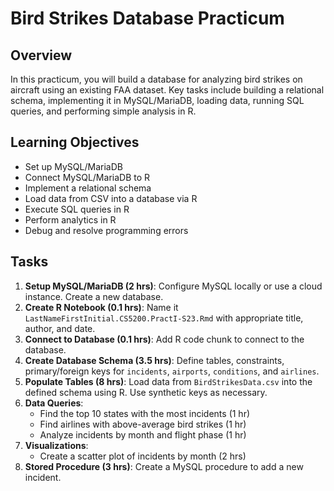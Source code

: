 # Bird Strikes Database Practicum

## Overview
In this practicum, you will build a database for analyzing bird strikes on aircraft using an existing FAA dataset. Key tasks include building a relational schema, implementing it in MySQL/MariaDB, loading data, running SQL queries, and performing simple analysis in R.

## Learning Objectives
- Set up MySQL/MariaDB
- Connect MySQL/MariaDB to R
- Implement a relational schema
- Load data from CSV into a database via R
- Execute SQL queries in R
- Perform analytics in R
- Debug and resolve programming errors

## Tasks
1. **Setup MySQL/MariaDB (2 hrs)**: Configure MySQL locally or use a cloud instance. Create a new database.  
2. **Create R Notebook (0.1 hrs)**: Name it `LastNameFirstInitial.CS5200.PractI-S23.Rmd` with appropriate title, author, and date.
3. **Connect to Database (0.1 hrs)**: Add R code chunk to connect to the database.
4. **Create Database Schema (3.5 hrs)**: Define tables, constraints, primary/foreign keys for `incidents`, `airports`, `conditions`, and `airlines`.
5. **Populate Tables (8 hrs)**: Load data from `BirdStrikesData.csv` into the defined schema using R. Use synthetic keys as necessary.
6. **Data Queries**:
   - Find the top 10 states with the most incidents (1 hr)
   - Find airlines with above-average bird strikes (1 hr)
   - Analyze incidents by month and flight phase (1 hr)
7. **Visualizations**:
   - Create a scatter plot of incidents by month (2 hrs)
8. **Stored Procedure (3 hrs)**: Create a MySQL procedure to add a new incident.
